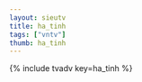 ```yaml
--- 
layout: sieutv
title: ha_tinh
tags: ["vntv"]
thumb: ha_tinh
---
```

{% include tvadv key=ha_tinh %}
